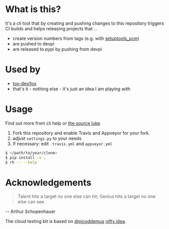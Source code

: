 # What is this?

It's a cli tool that by creating and pushing changes to this repository triggers CI builds and helps releasing projects that ...

* create version numbers from tags (e.g. with [setuptools_scm](https://pypi.python.org/pypi/setuptools_scm))
* are pushed to devpi
* are released to pypi by pushing from devpi

# Used by

* [tox-dev/tox](https://github.com/tox-dev/tox)
* that's it - nothing else - it's just an idea I am playing with

# Usage

Find out more from cli help or [the source luke](release_helper/rh.py).

1. Fork this repository and enable Travis and Appveyor for your fork.
2. adjust `settings.py` to your needs
3. If necessary: edit `.travis.yml` and `appveyor.yml`

```bash
$ </path/to/your/clone>
$ pip install -e .
$ rh -- --help
```

# Acknowledgements

> Talent hits a target no one else can hit; Genius hits a target no one else can see.

-- Arthur Schopenhauer

The cloud testing bit is based on [@nicoddemus](https://github.com/nicoddemus) [nifty idea](https://github.com/nicoddemus/devpi-cloud-tester).
